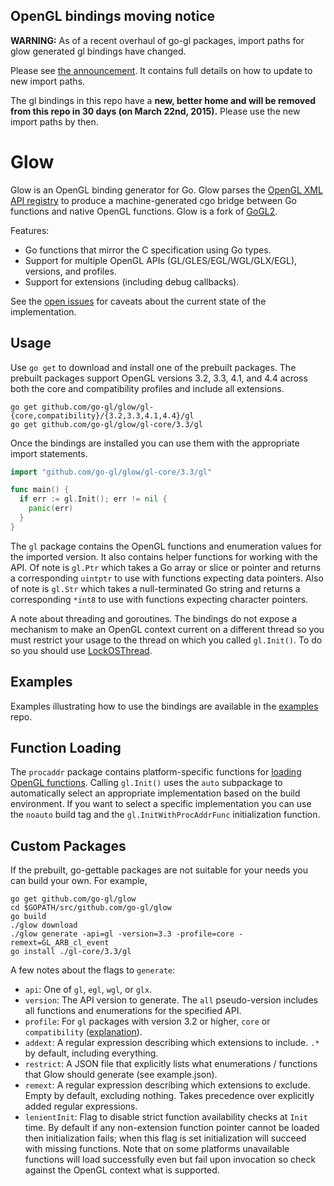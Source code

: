 OpenGL bindings moving notice
-----------------------------

**WARNING:** As of a recent overhaul of go-gl packages, import paths for glow generated gl bindings have changed.

Please see [the announcement](https://docs.google.com/document/d/1zORKEEFPsJ5AujtPbtQYQquvAopuXb3whWud1sA7nAE). It contains full details on how to update to new import paths.

The gl bindings in this repo have a **new, better home and will be removed from this repo in 30 days (on March 22nd, 2015).** Please use the new import paths by then.

Glow
====

Glow is an OpenGL binding generator for Go. Glow parses the [OpenGL XML API registry](https://cvs.khronos.org/svn/repos/ogl/trunk/doc/registry/public/api/) to produce a machine-generated cgo bridge between Go functions and native OpenGL functions. Glow is a fork of [GoGL2](https://github.com/chsc/gogl2).

Features:
- Go functions that mirror the C specification using Go types.
- Support for multiple OpenGL APIs (GL/GLES/EGL/WGL/GLX/EGL), versions, and profiles.
- Support for extensions (including debug callbacks).

See the [open issues](https://github.com/go-gl/glow/issues) for caveats about the current state of the implementation.

Usage
-----

Use `go get` to download and install one of the prebuilt packages. The prebuilt packages support OpenGL versions 3.2, 3.3, 4.1, and 4.4 across both the core and compatibility profiles and include all extensions.

    go get github.com/go-gl/glow/gl-{core,compatibility}/{3.2,3.3,4.1,4.4}/gl
    go get github.com/go-gl/glow/gl-core/3.3/gl

Once the bindings are installed you can use them with the appropriate import statements.

```Go
import "github.com/go-gl/glow/gl-core/3.3/gl"

func main() {
  if err := gl.Init(); err != nil {
    panic(err)
  }
}
```

The `gl` package contains the OpenGL functions and enumeration values for the imported version. It also contains helper functions for working with the API. Of note is `gl.Ptr` which takes a Go array or slice or pointer and returns a corresponding `uintptr` to use with functions expecting data pointers. Also of note is `gl.Str` which takes a null-terminated Go string and returns a corresponding `*int8` to use with functions expecting character pointers.

A note about threading and goroutines. The bindings do not expose a mechanism to make an OpenGL context current on a different thread so you must restrict your usage to the thread on which you called `gl.Init()`. To do so you should use [LockOSThread](https://code.google.com/p/go-wiki/wiki/LockOSThread).

Examples
--------

Examples illustrating how to use the bindings are available in the [examples](https://github.com/go-gl/examples/tree/master/glow) repo.

Function Loading
----------------

The `procaddr` package contains platform-specific functions for [loading OpenGL functions](https://www.opengl.org/wiki/Load_OpenGL_Functions). Calling `gl.Init()` uses the `auto` subpackage to automatically select an appropriate implementation based on the build environment. If you want to select a specific implementation you can use the `noauto` build tag and the `gl.InitWithProcAddrFunc` initialization function.

Custom Packages
---------------

If the prebuilt, go-gettable packages are not suitable for your needs you can build your own. For example,

    go get github.com/go-gl/glow
    cd $GOPATH/src/github.com/go-gl/glow
    go build
    ./glow download
    ./glow generate -api=gl -version=3.3 -profile=core -remext=GL_ARB_cl_event
    go install ./gl-core/3.3/gl

A few notes about the flags to `generate`:
- `api`: One of `gl`, `egl`, `wgl`, or `glx`.
- `version`: The API version to generate. The `all` pseudo-version includes all functions and enumerations for the specified API.
- `profile`: For `gl` packages with version 3.2 or higher, `core` or `compatibility` ([explanation](http://www.opengl.org/wiki/Core_And_Compatibility_in_Contexts)).
- `addext`: A regular expression describing which extensions to include. `.*` by default, including everything.
- `restrict`: A JSON file that explicitly lists what enumerations / functions that Glow should generate (see example.json).
- `remext`: A regular expression describing which extensions to exclude. Empty by default, excluding nothing. Takes precedence over explicitly added regular expressions.
- `lenientInit`: Flag to disable strict function availability checks at `Init` time. By default if any non-extension function pointer cannot be loaded then initialization fails; when this flag is set initialization will succeed with missing functions. Note that on some platforms unavailable functions will load successfully even but fail upon invocation so check against the OpenGL context what is supported.
